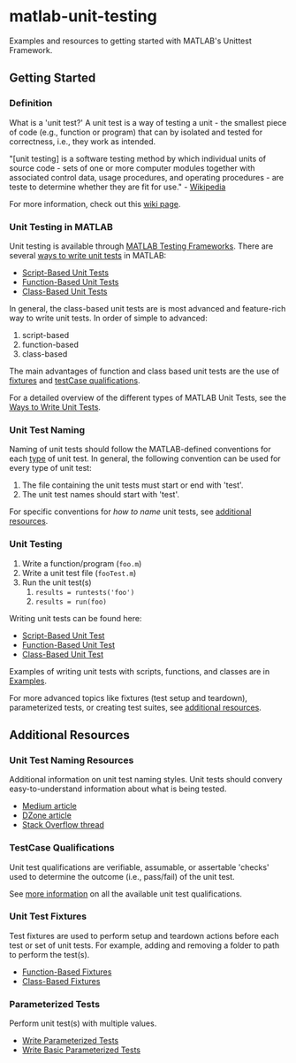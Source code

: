 # matlab-unit-testing

Examples and resources to getting started with MATLAB's Unittest Framework.

## Getting Started

### Definition

What is a 'unit test?' A unit test is a way of testing a unit - the smallest piece of code (e.g., function or program) that can by isolated and tested for correctness, i.e., they work as intended.

"[unit testing] is a software testing method by which individual units of source code - sets of one or more computer modules together with associated control data, usage procedures, and operating procedures - are teste to determine whether they are fit for use." - [Wikipedia][unit-test-wiki]

For more information, check out this [wiki page][unit-test-wiki].

### Unit Testing in MATLAB

Unit testing is available through [MATLAB Testing Frameworks][testing-frameworks]. There are several [ways to write unit tests][ways-to-write-unit-tests] in MATLAB:

- [Script-Based Unit Tests][script-unit-tests]
- [Function-Based Unit Tests][function-unit-tests]
- [Class-Based Unit Tests][class-unit-tests]

In general, the class-based unit tests are is most advanced and feature-rich way to write unit tests. In order of simple to advanced:

1. script-based
2. function-based
3. class-based

The main advantages of function and class based unit tests are the use of [fixtures](#unit-test-fixtures) and [testCase qualifications](#testcase-qualifications).

For a detailed overview of the different types of MATLAB Unit Tests, see the [Ways to Write Unit Tests][ways-to-write-unit-tests].

### Unit Test Naming

Naming of unit tests should follow the MATLAB-defined conventions for each [type](#unit-testing-in-matlab) of unit test. In general, the following convention can be used for every type of unit test:

1. The file containing the unit tests must start or end with 'test'.
2. The unit test names should start with 'test'.

For specific conventions for *how to name* unit tests, see [additional resources](#additional-resources).

### Unit Testing

1. Write a function/program (`foo.m`)
2. Write a unit test file (`fooTest.m`)
3. Run the unit test(s)
   1. `results = runtests('foo')`
   2. `results = run(foo)`

Writing unit tests can be found here:

- [Script-Based Unit Test][write-script-unit-tests]
- [Function-Based Unit Test][write-function-unit-tests]
- [Class-Based Unit Test][write-simple-class-unit-tests]

Examples of writing unit tests with scripts, functions, and classes are in [Examples](examples).

For more advanced topics like fixtures (test setup and teardown), parameterized tests, or creating test suites, see [additional resources](#additional-resources).

## Additional Resources

### Unit Test Naming Resources

Additional information on unit test naming styles. Unit tests should convery  easy-to-understand information about what is being tested.  

- [Medium article][unit-test-naming-1]
- [DZone article][unit-test-naming-2]
- [Stack Overflow thread][unit-test-naming-3]

### TestCase Qualifications

Unit test qualifications are verifiable, assumable, or assertable 'checks' used to determine the outcome (i.e., pass/fail) of the unit test.

See [more information][test-qualifications] on all the available unit test qualifications.

### Unit Test Fixtures

Test fixtures are used to perform setup and teardown actions before each test or set of unit tests. For example, adding and removing a folder to path to perform the test(s).

- [Function-Based Fixtures][function-fixtures]
- [Class-Based Fixtures][class-fixtures]

### Parameterized Tests

Perform unit test(s) with multiple values.

- [Write Parameterized Tests][write-parameterized-tests]
- [Write Basic Parameterized Tests][write-basic-parameterized-tests]

<!-- links -->
[write-basic-parameterized-tests]: https://www.mathworks.com/help/matlab/matlab_prog/create-basic-parameterized-test.html
[write-parameterized-tests]: https://www.mathworks.com/help/matlab/matlab_prog/use-parameters-in-class-based-tests.html
[function-fixtures]: https://www.mathworks.com/help/matlab/matlab_prog/write-test-using-setup-and-teardown-functions.html
[class-fixtures]: https://www.mathworks.com/help/matlab/matlab_prog/write-setup-and-teardown-code-using-classes.html
[unit-test-wiki]: https://en.wikipedia.org/wiki/Unit_testing
[testing-frameworks]: https://www.mathworks.com/help/matlab/matlab-unit-test-framework.html
[script-unit-tests]: https://www.mathworks.com/help/matlab/script-based-unit-tests.html
[write-script-unit-tests]: https://www.mathworks.com/help/matlab/matlab_prog/write-script-based-unit-tests.html
[write-script-unit-tests-with-functions]: https://www.mathworks.com/help/matlab/matlab_prog/write-script-based-test-using-local-functions.html
[function-unit-tests]: https://www.mathworks.com/help/matlab/function-based-unit-tests.html
[write-function-unit-tests]: https://www.mathworks.com/help/matlab/matlab_prog/write-function-based-unit-tests.html
[class-unit-tests]: https://www.mathworks.com/help/matlab/class-based-unit-tests.html
[write-class-unit-tests]: https://www.mathworks.com/help/matlab/matlab_prog/author-class-based-unit-tests-in-matlab.html
[write-simple-class-unit-tests]: https://www.mathworks.com/help/matlab/matlab_prog/write-simple-test-case-using-classes.html
[unit-test-naming-1]: https://medium.com/@stefanovskyi/unit-test-naming-conventions-dd9208eadbea
[unit-test-naming-2]: https://dzone.com/articles/7-popular-unit-test-naming
[unit-test-naming-3]: https://stackoverflow.com/questions/155436/unit-test-naming-best-practices
[test-qualifications]: https://www.mathworks.com/help/matlab/matlab_prog/types-of-qualifications.html
[simple-test-suite]: https://www.mathworks.com/help/matlab/matlab_prog/create-simple-test-suites.html
[ways-to-write-unit-tests]: https://www.mathworks.com/help/matlab/matlab_prog/ways-to-write-unit-tests.html

